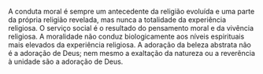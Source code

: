 ﻿A conduta moral é sempre um antecedente da religião evoluída e uma parte da própria religião revelada, mas nunca a totalidade da experiência religiosa. O serviço social é o resultado do pensamento moral e da vivência religiosa. A moralidade não conduz biologicamente aos níveis espirituais mais elevados da experiência religiosa. A adoração da beleza abstrata não é a adoração de Deus; nem mesmo a exaltação da natureza ou a reverência à unidade são a adoração de Deus.
